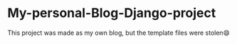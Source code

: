 # My-personal-Blog-Django-project
This project was made as my own blog, but the template files were stolen😄
